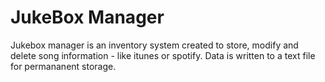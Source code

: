 # JukeBox Manager
Jukebox manager is an inventory system created to store, modify and delete song information - like itunes or spotify. Data is written to a text file for permananent storage.
